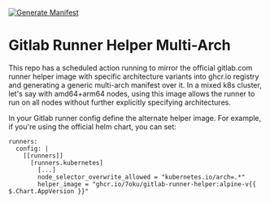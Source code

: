 [![Generate Manifest](https://github.com/7oku/gitlab-runner-helper/actions/workflows/manifest.yml/badge.svg)](https://github.com/7oku/gitlab-runner-helper/actions/workflows/manifest.yml)

# Gitlab Runner Helper Multi-Arch

This repo has a scheduled action running to mirror the official gitlab.com runner helper image with specific architecture variants into ghcr.io registry and generating a generic multi-arch manifest over it. In a mixed k8s cluster, let's say with amd64+arm64 nodes, using this image allows the runner to run on all nodes without further explicitly specifying architectures.

In your Gitlab runner config define the alternate helper image. For example, if you're using the official helm chart, you can set:

```
runners:
  config: |
    [[runners]]
      [runners.kubernetes]
        [...]
        node_selector_overwrite_allowed = "kubernetes.io/arch=.*"
        helper_image = "ghcr.io/7oku/gitlab-runner-helper:alpine-v{{ $.Chart.AppVersion }}"
```
